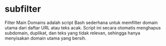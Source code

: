 # subfilter
Filter Main Domains adalah script Bash sederhana untuk memfilter domain utama dari daftar URL atau teks acak. Script ini secara otomatis menghapus subdomain, duplikat, dan teks yang tidak relevan, sehingga hanya menyisakan domain utama yang bersih.
